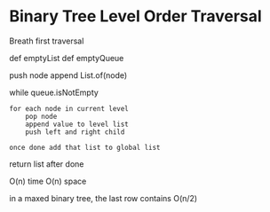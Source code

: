 

# Binary Tree Level Order Traversal

Breath first traversal

def emptyList
def emptyQueue

push node
append List.of(node)


while queue.isNotEmpty 

    for each node in current level
        pop node
        append value to level list
        push left and right child
    
    once done add that list to global list

return list after done

O(n) time O(n) space

in a maxed binary tree, the last row contains O(n/2)